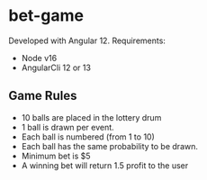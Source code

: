 # bet-game

Developed with Angular 12.
Requirements:
- Node v16
- AngularCli 12 or 13

## Game Rules
- 10 balls are placed in the lottery drum
- 1 ball is drawn per event.
- Each ball is numbered (from 1 to 10)
- Each ball has the same probability to be drawn.
- Minimum bet is $5
- A winning bet will return 1.5 profit to the user
